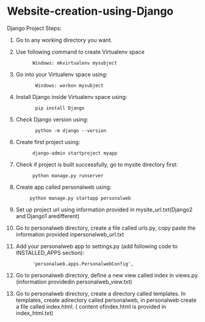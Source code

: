 # Website-creation-using-Django

Django Project Steps:

1. Go to any working directory you want.

2. Use following command to create Virtualenv space
       
             Windows: mkvirtualenv mysubject


3. Go into your Virtualenv space using:
       
              Windows: workon mysubject

4. Install Django inside Virtualenv space using:
        
              pip install Django

5. Check Django version using:
       
              python -m django --version

6. Create first project using:
       
             django-admin startproject myapp

7. Check if project is built successfully, go to mysite directory first:
             
             python manage.py runserver

8. Create app called personalweb using:
          
            python manage.py startapp personalweb

9. Set up project url using information provided in mysite_url.txt(Django2 and Django1 aredifferent)


10. Go to personalweb directory, create a file called urls.py, copy paste the information provided inpersonalweb_url.txt


11. Add your personalweb app to settings.py (add following code to INSTALLED_APPS section):
                 
              'personalweb.apps.PersonalwebConfig',

12. Go to personalweb directory, define a new view called index in views.py.(information providedin personalweb_view.txt)



13. Go to personalweb directory, create a directory called templates. In templates, create adirectory called personalweb, in personalweb create a file called index.html. ( content ofindex.html is provided in index_html.txt)







